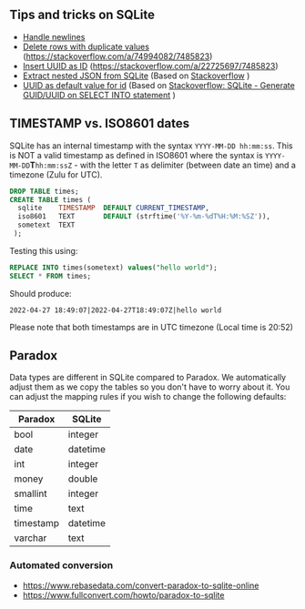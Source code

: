 
## Tips and tricks on SQLite

- [Handle newlines](handle_newlines/)
- [Delete rows with duplicate values](delete_rows_with_duplicate_values) (https://stackoverflow.com/a/74994082/7485823)
- [Insert UUID as ID](Insert_UUID_as_ID) (https://stackoverflow.com/a/22725697/7485823)
- [Extract nested JSON from SQLite](SQLite2JSON_hash/) (Based on [Stackoverflow](https://stackoverflow.com/a/61004015/7485823) )
- [UUID as default value for id](DefaultUUID/) (Based on [Stackoverflow: SQLite - Generate GUID/UUID on SELECT INTO statement](https://stackoverflow.com/a/66625212) )


## TIMESTAMP vs. ISO8601 dates

SQLite has an internal timestamp with the syntax `YYYY-MM-DD hh:mm:ss`. This is NOT a valid timestamp as defined in ISO8601 where the syntax is `YYYY-MM-DD`**T**`hh:mm:ssZ` - with the letter `T` as delimiter (between date an time) and a timezone  (Zulu for UTC).

```sql
DROP TABLE times;
CREATE TABLE times (
  sqlite    TIMESTAMP  DEFAULT CURRENT_TIMESTAMP,
  iso8601   TEXT       DEFAULT (strftime('%Y-%m-%dT%H:%M:%SZ')),
  sometext  TEXT
 );
```

Testing this using:

```sql
REPLACE INTO times(sometext) values("hello world");
SELECT * FROM times;
```
Should produce:
```console
2022-04-27 18:49:07|2022-04-27T18:49:07Z|hello world
```
Please note that both timestamps are in UTC timezone (Local time is 20:52)


## Paradox

Data types are different in SQLite compared to Paradox. We automatically adjust them as we copy the tables so you don't have to worry about it. You can adjust the mapping rules if you wish to change the following defaults:

Paradox|SQLite
---|---
bool | integer
date | datetime
int | integer
money | double
smallint | integer
time | text
timestamp | datetime
varchar | text 

### Automated conversion

- https://www.rebasedata.com/convert-paradox-to-sqlite-online
- https://www.fullconvert.com/howto/paradox-to-sqlite
